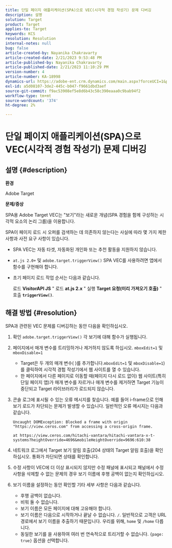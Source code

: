 ```yaml
---
title: 단일 페이지 애플리케이션(SPA)으로 VEC(시각적 경험 작성기) 문제 디버깅
description: 설명
solution: Target
product: Target
applies-to: Target
keywords: KCS
resolution: Resolution
internal-notes: null
bug: false
article-created-by: Nayanika Chakravarty
article-created-date: 2/21/2023 9:53:48 PM
article-published-by: Nayanika Chakravarty
article-published-date: 2/21/2023 11:10:29 PM
version-number: 4
article-number: KA-18998
dynamics-url: https://adobe-ent.crm.dynamics.com/main.aspx?forceUCI=1&pagetype=entityrecord&etn=knowledgearticle&id=3a0a8733-32b2-ed11-83fe-6045bd006704
exl-id: a5d08107-3de2-445c-b047-f9661dbd3aef
source-git-commit: f9ac53908ef5e8d6b43c58c390eaaa0c9bab94f2
workflow-type: tm+mt
source-wordcount: '374'
ht-degree: 2%

---
```


# 단일 페이지 애플리케이션(SPA)으로 VEC(시각적 경험 작성기) 문제 디버깅

## 설명 {#description}


<b>환경</b>

Adobe Target

<b>문제/증상</b>

SPA용 Adobe Target VEC는 &quot;보기&quot;라는 새로운 개념(SPA 경험을 함께 구성하는 시각적 요소의 논리 그룹)을 이용합니다.

SPA이 페이지 로드 시 오퍼를 검색하는 데 의존하지 않는다는 사실에 따라 몇 가지 제한 사항과 사전 요구 사항이 있습니다.

- SPA VEC는 자동 타겟, 자동화된 개인화 또는 추천 활동을 지원하지 않습니다.
- `at.js 2.0+` 및 `adobe.target.triggerView()` SPA VEC를 사용하려면 앱에서 함수를 구현해야 합니다.
- 초기 페이지 로드 작업 순서는 다음과 같습니다.



  로드 <b>VisitorAPI JS</b> &quot; 로드 <b>at.js 2.x</b> &quot; 실행 <b>Target 요청(미리 가져오기 호출)</b> &quot; 호출 <b>`triggerView()`</b>.



## 해결 방법 {#resolution}


SPA과 관련된 VEC 문제를 디버깅하는 동안 다음을 확인하십시오.

1. 확인 `adobe.target.triggerView()` 각 보기에 대해 함수가 실행됩니다.
2. 페이지에서 매개 변수를 트리밍하거나 제거하지 않도록 하십시오. `mboxEdit=1` 및 `mboxDisable=1`

   - Target은 두 개의 매개 변수( )를 추가합니다.`mboxEdit=1` 및 `mboxDisable=1`)를 클릭하여 시각적 경험 작성기에서 웹 사이트를 열 수 있습니다.
   - 한 페이지에서 다른 페이지로 이동할 때(페이지 다시 로드 없이) 웹 사이트(특히 단일 페이지 앱)가 매개 변수를 자르거나 매개 변수를 제거하면 Target 기능이 중단되고 Target 라이브러리가 로드되지 않습니다.
3. 콘솔 로그에 표시될 수 있는 오류 메시지를 찾습니다. 예를 들어 i-frame으로 인해 보기 로드가 차단되는 문제가 발생할 수 있습니다. 일반적인 오류 메시지는 다음과 같습니다.<br>

   ```
   Uncaught DOMException: Blocked a frame with origin "https://view.ceros.com" from accessing a cross-origin frame.
   
   at https://view.ceros.com/hitachi-vantara/hitachi-vantara-x-t-systems?heightOverride=4696&mobileHeightOverride=9696:610:38
   ```

4. 네트워크 로그에서 Target 보기 알림 호출(204 상태의 Target 알림 호출)을 확인하십시오. 통화가 차단되면 상태를 확인합니다.
5. 수정 사항이 VEC에 더 이상 표시되지 않지만 수정 패널에 표시되고 패널에서 수정 사항을 삭제할 수 없는 문제의 경우 보기 이름에 후행 공백이 없는지 확인하십시오.
6. 보기 이름을 설정하는 동안 확인할 기타 세부 사항은 다음과 같습니다.
   - 후행 공백이 없습니다.
   - 비워 둘 수 없습니다.
   - 보기 이름은 모든 페이지에 대해 고유해야 합니다.
   - 보기 이름은 다음으로 시작하거나 끝날 수 없습니다. `/`. 일반적으로 고객은 URL 경로에서 보기 이름을 추출하기 때문입니다. 우리를 위해, `home` 및 `/home` 다릅니다.
   - 동일한 보기를 을 사용하여 여러 번 연속적으로 트리거할 수 없습니다. `{page: true}` 옵션을 선택합니다.
